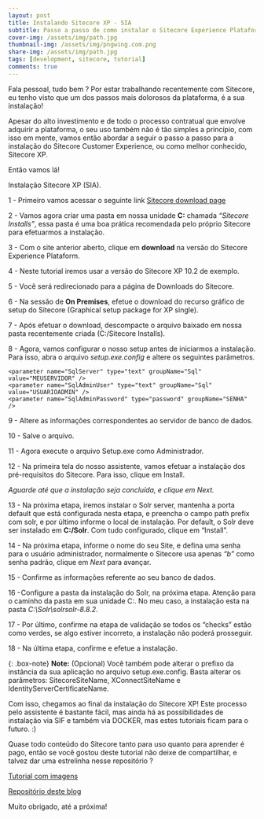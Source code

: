 ```yaml
---
layout: post
title: Instalando Sitecore XP - SIA
subtitle: Passo a passo de como instalar o Sitecore Experience Plataform
cover-img: /assets/img/path.jpg
thumbnail-img: /assets/img/pngwing.com.png
share-img: /assets/img/path.jpg
tags: [development, sitecore, tutorial]
comments: true
---
```


Fala pessoal, tudo bem ? Por estar trabalhando recentemente com Sitecore, eu tenho visto que um dos passos mais dolorosos da plataforma, é a sua instalação!

Apesar do alto investimento e de todo o processo contratual que envolve adquirir a plataforma, o seu uso também não é tão simples a princípio, com isso em mente, vamos então abordar a seguir o passo a passo para a instalação do Sitecore Customer Experience, ou como melhor conhecido, Sitecore XP.

Então vamos lá!

Instalação Sitecore XP (SIA).

1 - Primeiro vamos acessar o seguinte link [Sitecore download page](https://dev.sitecore.net/) 

2 - Vamos agora criar uma pasta em nossa unidade **C:** chamada _“Sitecore Installs”_, essa pasta é uma boa prática recomendada pelo próprio Sitecore para efetuarmos a instalação.

3 - Com o site anterior aberto, clique em **download** na versão do Sitecore Experience Plataform. 

4 - Neste tutorial iremos usar a versão do Sitecore XP 10.2 de exemplo.

5 - Você será redirecionado para a página de Downloads do Sitecore.

6 - Na sessão de **On Premises**, efetue o download do recurso gráfico de setup do Sitecore (Graphical setup package for XP single). 


7 - Após efetuar o download, descompacte o arquivo baixado em nossa pasta recentemente criada (C:/Sitecore Installs).

8 - Agora, vamos configurar o nosso setup antes de iniciarmos a instalação. Para isso, abra o arquivo _setup.exe.config_ e altere os seguintes parâmetros.

~~~
<parameter name="SqlServer" type="text" groupName="Sql" value="MEUSERVIDOR" />
<parameter name="SqlAdminUser" type="text" groupName="Sql" value="USUARIOADMIN" />
<parameter name="SqlAdminPassword" type="password" groupName="SENHA" />
~~~

9 - Altere as informações correspondentes ao servidor de banco de dados.

10 - Salve o arquivo.

11 - Agora execute o arquivo Setup.exe como Administrador.

12 - Na primeira tela do nosso assistente, vamos efetuar a instalação dos pré-requisitos do Sitecore. Para isso, clique em Install.

_Aguarde até que a instalação seja concluída, e clique em Next._

13 - Na próxima etapa, iremos instalar o Solr server, mantenha a porta default que está configurada nesta etapa, e preencha o campo path prefix com solr, e por último informe o local de instalação. Por default, o Solr deve ser instalado em **C:/Solr**. Com tudo configurado, clique em “Install”.

14 - Na próxima etapa, informe o nome do seu Site, e defina uma senha para o usuário administrador, normalmente o Sitecore usa apenas _“b”_ como senha padrão, clique em _Next_ para avançar.

15 - Confirme as informações referente ao seu banco de dados.

16 - Configure a pasta da instalação do Solr, na próxima etapa. Atenção para o caminho da pasta em sua unidade C:. No meu caso, a instalação esta na pasta _C:\Solr\solrsolr-8.8.2_.

17 - Por último, confirme na etapa de validação se todos os “checks” estão como verdes, se algo estiver incorreto, a instalação não poderá prosseguir.

18 - Na última etapa, confirme e efetue a instalação.

{: .box-note}
**Note:** (Opcional) Você também pode alterar o prefixo da instância da sua aplicação no arquivo setup.exe.config. Basta alterar os parâmetros: SitecoreSiteName, XConnectSiteName e IdentityServerCertificateName.

Com isso, chegamos ao final da instalação do Sitecore XP! Este processo pelo assistente é bastante fácil, mas ainda há as possibilidades de instalação via SIF e também via DOCKER, mas estes tutoriais ficam para o futuro. :)

Quase todo conteúdo do Sitecore tanto para uso quanto para aprender é pago, então se você gostou deste tutorial não deixe de compartilhar, e talvez dar uma estrelinha nesse repositório ? 

[Tutorial com imagens](https://fcarvalhodev.medium.com/como-instalar-o-sitecore-xp-sia-f03b036ff019)

[Repositório deste blog](https://github.com/fcarvalhodev/fcarvalhodev.github.io)  

Muito obrigado, até a próxima!